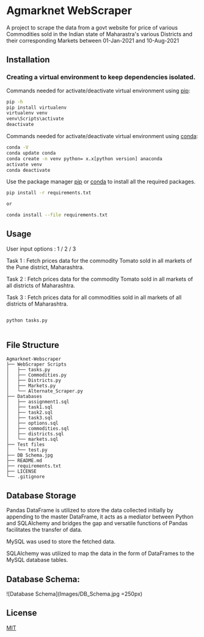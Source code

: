 # Agmarknet WebScraper

A project to scrape the data from a govt website for price of various Commodities sold in the Indian state of  Maharastra's various Districts and their corresponding Markets between 01-Jan-2021 and 10-Aug-2021

## Installation

### Creating a virtual environment to keep dependencies isolated.

Commands needed for activate/deactivate virtual environment using [pip](https://pip.pypa.io/en/stable/):
```bash
pip -h
pip install virtualenv
virtualenv venv
venv\Scripts\activate
deactivate
```
Commands needed for activate/deactivate virtual environment using
[conda](https://www.anaconda.com/products/individual):
```bash
conda -V
conda update conda
conda create -n venv python= x.x[python version] anaconda
activate venv
conda deactivate
```

Use the package manager [pip](https://pip.pypa.io/en/stable/) or [conda](https://www.anaconda.com/products/individual) to install all the required packages.

```bash
pip install -r requirements.txt

or

conda install --file requirements.txt
```

## Usage

User input options : 1 / 2 / 3

Task 1 : Fetch prices data for the commodity Tomato sold in all markets of the Pune district, Maharashtra.

Task 2 : Fetch prices data for the commodity Tomato sold in all markets of all districts of Maharashtra.

Task 3 : Fetch prices data for all commodities sold in all markets of all districts of Maharashtra.

```bash

python tasks.py
 
```

## File Structure
```
Agmarknet-Webscraper
├── WebScraper Scripts
│   ├── tasks.py
│   ├── Commodities.py
│   ├── Districts.py
│   ├── Markets.py
│   └── Alternate_Scraper.py
├── Databases
│   ├── assignment1.sql
│   ├── task1.sql
│   ├── task2.sql
│   ├── task3.sql
│   ├── options.sql
│   ├── commodities.sql
│   ├── districts.sql
│   └── markets.sql
├── Test files
│   └── test.py
├── DB Schema.jpg
├── README.md
├── requirements.txt
├── LICENSE
└── .gitignore
```

## Database Storage
Pandas DataFrame is utilized to store the data collected initially by appending to the master DataFrame, it acts as a mediator between Python and SQLAlchemy and bridges the gap and versatile functions of Pandas facilitates the transfer of data.

MySQL was used to store the fetched data.

SQLAlchemy was utilized to map the data in the form of DataFrames to the MySQL database tables.

## Database Schema:
![Database Schema](Images/DB_Schema.jpg =250px)

## License
[MIT](https://choosealicense.com/licenses/mit/)

